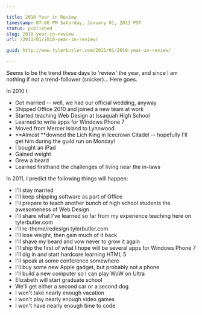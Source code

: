 ```yaml
---

title: 2010 Year in Review
timestamp: 07:06 PM Saturday, January 01, 2011 PST
status: published
slug: 2010-year-in-review
url: /2011/01/2010-year-in-review/

guid: http://www.tylerbutler.com/2011/01/2010-year-in-review/

---
```


Seems to be the trend these days to ‘review' the year, and since I am nothing
if not a trend-follower (snicker)… Here goes.

In 2010 I:

  * Got married -- well, we had our official wedding, anyway
  * Shipped Office 2010 and joined a new team at work
  * Started teaching Web Design at Issaquah High School
  * Learned to write apps for Windows Phone 7
  * Moved from Mercer Island to Lynnwood
  * **Almost **downed the Lich King in Icecrown Citadel -- hopefully I'll get him during the guild run on Monday!
  * I bought an iPad
  * Gained weight
  * Grew a beard
  * Learned firsthand the challenges of living near the in-laws

In 2011, I predict the following things will happen:

  * I'll stay married
  * I'll keep shipping software as part of Office
  * I'll prepare to teach another bunch of high school students the awesomeness of Web Design
  * I'll share what I've learned so far from my experience teaching here on tylerbutler.com
  * I'll re-theme/redesign tylerbutler.com
  * I'll lose weight, then gain much of it back
  * I'll shave my beard and vow never to grow it again
  * I'll ship the first of what I hope will be several apps for Windows Phone 7
  * I'll dig in and start hardcore learning HTML 5
  * I'll speak at some conference somewhere
  * I'll buy some new Apple gadget, but probably not a phone
  * I'll build a new computer so I can play WoW on Ultra
  * Elizabeth will start graduate school
  * We'll get either a second car or a second dog
  * I won't take nearly enough vacation
  * I won't play nearly enough video games
  * I won't have nearly enough time to code

